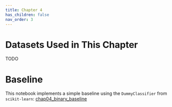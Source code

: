```yaml
---
title: Chapter 4
has_children: false
nav_order: 3
---
```


# Datasets Used in This Chapter

TODO

# Baseline

This notebook implements a simple baseline using the `DummyClassifier` from `scikit-learn`: [chap04_binary_baseline](https://github.com/clulab/gentlenlp/blob/main/notebooks/chap04_binary_baseline.ipynb)


